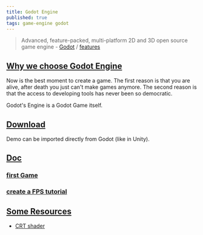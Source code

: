 ```yaml
---
title: Godot Engine
published: true
tags: game-engine godot
---
```

> Advanced, feature-packed, multi-platform 2D and 3D open source game engine - [Godot](https://godotengine.org/) / [features](https://godotengine.org/features)

## [Why we choose Godot Engine](https://medium.com/@rockmilkgames/why-godot-engine-e0d4736d6eb0)
Now is the best moment to create a game. The first reason is that you are alive, after death you just can't make games anymore. The second reason is that the access to developing tools has never been so democratic.

Godot's Engine is a Godot Game itself.

## [Download](https://godotengine.org/download/linux)

Demo can be imported directly from Godot (like in Unity).

## [Doc](http://docs.godotengine.org/en/3.0/getting_started/step_by_step/)

### [first Game](https://godot.readthedocs.io/en/latest/getting_started/step_by_step/your_first_game.html#doc-your-first-game)

### [create a FPS tutorial](https://godot.readthedocs.io/en/latest/tutorials/3d/fps_tutorial/part_one.html)


## [Some Resources](https://godot-engine.zeef.com/andre.antonio.schmitz#)

- [CRT shader](https://github.com/henriquelalves/SimpleGodotCRTShader)
